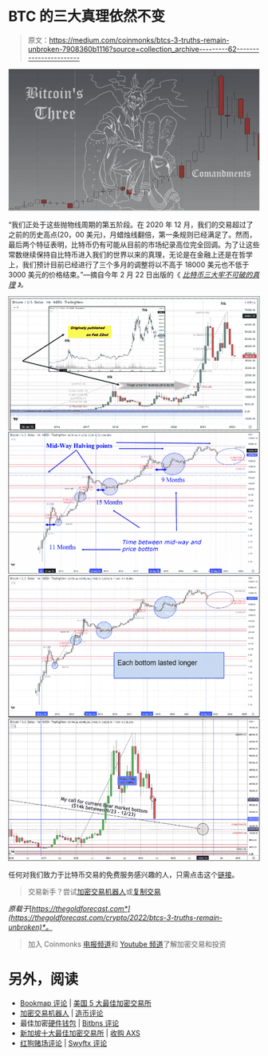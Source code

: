 # BTC 的三大真理依然不变

> 原文：<https://medium.com/coinmonks/btcs-3-truths-remain-unbroken-7908360b1116?source=collection_archive---------62----------------------->

![](img/7b1faadbe403befc2de864c0ff3472ff.png)

“我们正处于这些抛物线周期的第五阶段。在 2020 年 12 月，我们的交易超过了之前的历史高点(20，00 美元)，月蜡烛线翻倍，第一条规则已经满足了。然而，最后两个特征表明，比特币仍有可能从目前的市场纪录高位完全回调。为了让这些常数继续保持自比特币进入我们的世界以来的真理，无论是在金融上还是在哲学上，我们预计目前已经进行了三个多月的调整将以不高于 18000 美元也不低于 3000 美元的价格结束。”—摘自今年 2 月 22 日出版的《 [*比特币三大牢不可破的真理*](https://thegoldforecast.com/crypto/2022/bitcoins-three-unbreakable-truths) *》。*

![](img/2c4fda6e321fc7f4e5dd5b9ae8a41955.png)![](img/eb1c062f5dc1fa492dbf869bac46b772.png)![](img/86b9eacf91d990f894902e71e95a81f2.png)![](img/8a5ad4ed70c03fe99ccdbc24369a99b4.png)

任何对我们致力于比特币交易的免费服务感兴趣的人，只需点击这个[链接](https://www.thegoldforecast.com/bitcoin)。

> 交易新手？尝试[加密交易机器人](/coinmonks/crypto-trading-bot-c2ffce8acb2a)或[复制交易](/coinmonks/top-10-crypto-copy-trading-platforms-for-beginners-d0c37c7d698c)

*原载于*[*https://thegoldforecast.com*](https://thegoldforecast.com/crypto/2022/btcs-3-truths-remain-unbroken)*。*

> 加入 Coinmonks [电报频道](https://t.me/coincodecap)和 [Youtube 频道](https://www.youtube.com/c/coinmonks/videos)了解加密交易和投资

# 另外，阅读

*   [Bookmap 评论](https://coincodecap.com/bookmap-review-2021-best-trading-software) | [美国 5 大最佳加密交易所](https://coincodecap.com/crypto-exchange-usa)
*   [加密交易机器人](/coinmonks/crypto-trading-bot-c2ffce8acb2a) | [造币评论](https://coincodecap.com/coingate-review)
*   最佳加密[硬件钱包](/coinmonks/hardware-wallets-dfa1211730c6) | [Bitbns 评论](/coinmonks/bitbns-review-38256a07e161)
*   [新加坡十大最佳加密交易所](https://coincodecap.com/crypto-exchange-in-singapore) | [收购 AXS](https://coincodecap.com/buy-axs-token)
*   [红狗赌场评论](https://coincodecap.com/red-dog-casino-review) | [Swyftx 评论](https://coincodecap.com/swyftx-review)